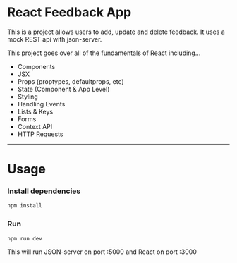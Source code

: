 # React Feedback App

This is a project allows users to add, update and delete feedback. It uses a mock REST api with json-server.

This project goes over all of the fundamentals of React including...

- Components
- JSX
- Props (proptypes, defaultprops, etc)
- State (Component & App Level)
- Styling
- Handling Events
- Lists & Keys
- Forms
- Context API
- HTTP Requests

---
# Usage

### Install dependencies

```bash
npm install
```

### Run

```bash
npm run dev
```

This will run JSON-server on port :5000 and React on port :3000
